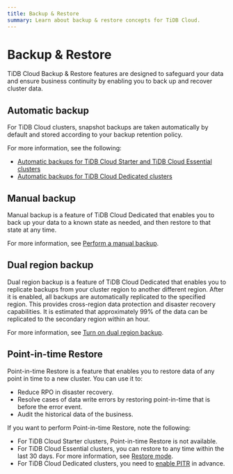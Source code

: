 ```yaml
---
title: Backup & Restore
summary: Learn about backup & restore concepts for TiDB Cloud.
---
```


# Backup & Restore

TiDB Cloud Backup & Restore features are designed to safeguard your data and ensure business continuity by enabling you to back up and recover cluster data.

## Automatic backup

For TiDB Cloud clusters, snapshot backups are taken automatically by default and stored according to your backup retention policy.

For more information, see the following:

- [Automatic backups for TiDB Cloud Starter and TiDB Cloud Essential clusters](/tidb-cloud/backup-and-restore-serverless.md#automatic-backups)
- [Automatic backups for TiDB Cloud Dedicated clusters](/tidb-cloud/backup-and-restore.md#turn-on-auto-backup)

## Manual backup

Manual backup is a feature of TiDB Cloud Dedicated that enables you to back up your data to a known state as needed, and then restore to that state at any time.

For more information, see [Perform a manual backup](/tidb-cloud/backup-and-restore.md#perform-a-manual-backup).

## Dual region backup

Dual region backup is a feature of TiDB Cloud Dedicated that enables you to replicate backups from your cluster region to another different region. After it is enabled, all backups are automatically replicated to the specified region. This provides cross-region data protection and disaster recovery capabilities. It is estimated that approximately 99% of the data can be replicated to the secondary region within an hour.

For more information, see [Turn on dual region backup](/tidb-cloud/backup-and-restore.md#turn-on-dual-region-backup).

## Point-in-time Restore

Point-in-time Restore is a feature that enables you to restore data of any point in time to a new cluster. You can use it to:

- Reduce RPO in disaster recovery.
- Resolve cases of data write errors by restoring point-in-time that is before the error event.
- Audit the historical data of the business.

If you want to perform Point-in-time Restore, note the following:

- For TiDB Cloud Starter clusters, Point-in-time Restore is not available.
- For TiDB Cloud Essential clusters, you can restore to any time within the last 30 days. For more information, see [Restore mode](/tidb-cloud/backup-and-restore-serverless.md#restore-mode).
- For TiDB Cloud Dedicated clusters, you need to [enable PITR](/tidb-cloud/backup-and-restore.md#turn-on-point-in-time-restore) in advance.

